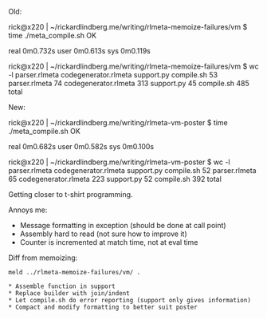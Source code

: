 Old:

  rick@x220 | ~/rickardlindberg.me/writing/rlmeta-memoize-failures/vm
  $ time ./meta_compile.sh 
  OK

  real	0m0.732s
  user	0m0.613s
  sys	0m0.119s

  rick@x220 | ~/rickardlindberg.me/writing/rlmeta-memoize-failures/vm
  $ wc -l parser.rlmeta codegenerator.rlmeta support.py compile.sh 
     53 parser.rlmeta
     74 codegenerator.rlmeta
    313 support.py
     45 compile.sh
    485 total

New:

  rick@x220 | ~/rickardlindberg.me/writing/rlmeta-vm-poster
  $ time ./meta_compile.sh 
  OK

  real	0m0.682s
  user	0m0.582s
  sys	0m0.100s

  rick@x220 | ~/rickardlindberg.me/writing/rlmeta-vm-poster
  $ wc -l parser.rlmeta codegenerator.rlmeta support.py compile.sh 
     52 parser.rlmeta
     65 codegenerator.rlmeta
    223 support.py
     52 compile.sh
    392 total

Getting closer to t-shirt programming.

Annoys me:

* Message formatting in exception (should be done at call point)
* Assembly hard to read (not sure how to improve it)
* Counter is incremented at match time, not at eval time

Diff from memoizing:

    meld ../rlmeta-memoize-failures/vm/ .

    * Assemble function in support
    * Replace builder with join/indent
    * Let compile.sh do error reporting (support only gives information)
    * Compact and modify formatting to better suit poster
